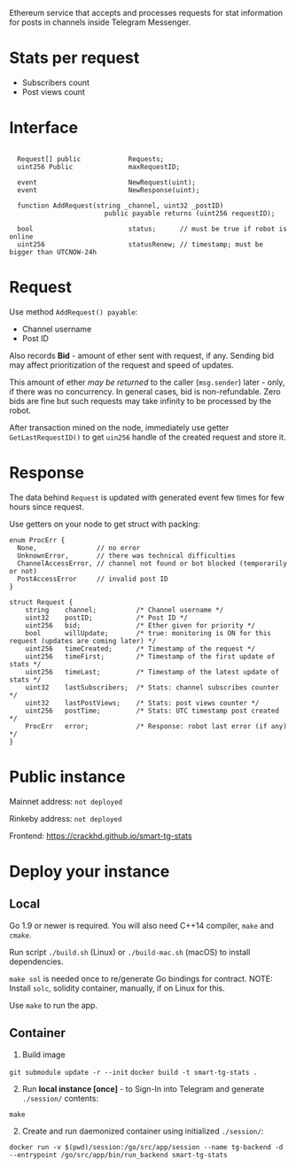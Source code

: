Ethereum service that accepts and processes requests for
stat information for posts in channels inside Telegram Messenger.

# Stats per request
- Subscribers count
- Post views count

# Interface

```sol

  Request[] public            Requests;
  uint256 Public              maxRequestID;

  event                       NewRequest(uint);
  event                       NewResponse(uint);

  function AddRequest(string _channel, uint32 _postID)
                        public payable returns (uint256 requestID);

  bool                        status;      // must be true if robot is online
  uint256                     statusRenew; // timestamp; must be bigger than UTCNOW-24h
```

# Request
Use method `AddRequest() payable`:

- Channel username
- Post ID

Also records **Bid** - amount of ether sent with request, if any.
Sending bid may affect prioritization of the request and speed of updates.

This amount of ether _may be returned_ to the caller (`msg.sender`) later - only, if there was no concurrency.
In general cases, bid is non-refundable.
Zero bids are fine but such requests may take infinity to be processed by the robot.

After transaction mined on the node,
immediately use getter `GetLastRequestID()` to get `uin256` handle of the created request
and store it.

# Response
The data behind `Request` is updated with generated event few times for few hours since request.

Use getters on your node to get struct with packing:

```sol
enum ProcErr {
  None,               // no error
  UnknownError,       // there was technical difficulties
  ChannelAccessError, // channel not found or bot blocked (temporarily or not)
  PostAccessError     // invalid post ID
}

struct Request {
    string    channel;          /* Channel username */
    uint32    postID;           /* Post ID */
    uint256   bid;              /* Ether given for priority */
    bool      willUpdate;       /* true: monitoring is ON for this request (updates are coming later) */
    uint256   timeCreated;      /* Timestamp of the request */
    uint256   timeFirst;        /* Timestamp of the first update of stats */
    uint256   timeLast;         /* Timestamp of the latest update of stats */
    uint32    lastSubscribers;  /* Stats: channel subscribes counter */
    uint32    lastPostViews;    /* Stats: post views counter */
    uint256   postTime;         /* Stats: UTC timestamp post created */
    ProcErr   error;            /* Response: robot last error (if any) */
}
```

# Public instance

Mainnet address:
`not deployed`

Rinkeby address:
`not deployed`

Frontend: https://crackhd.github.io/smart-tg-stats

# Deploy your instance

## Local
Go 1.9 or newer is required. You will also need C++14 compiler, `make` and `cmake`.

Run script `./build.sh` (Linux) or `./build-mac.sh` (macOS) to install dependencies.

`make sol` is needed once to re/generate Go bindings for contract.
NOTE: Install `solc`, solidity container, manually, if on Linux for this.

Use `make` to run the app.

## Container

1. Build image

`git submodule update -r --init`
`docker build -t smart-tg-stats .`

2. Run **local instance [once]** - to Sign-In into Telegram and generate `./session/` contents:

`make`

2. Create and run daemonized container using initialized `./session/`:

`docker run -v $(pwd)/session:/go/src/app/session --name tg-backend -d --entrypoint /go/src/app/bin/run_backend smart-tg-stats`
